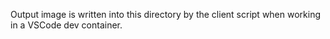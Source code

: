 Output image is written into this directory by the client script when working in a VSCode dev container.
